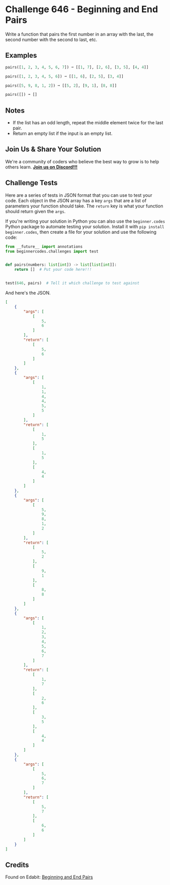 # Challenge 646 - Beginning and End Pairs

Write a function that pairs the first number in an array with the last, the second number with the second to last, etc.

## Examples
```python
pairs([1, 2, 3, 4, 5, 6, 7]) ➞ [[1, 7], [2, 6], [3, 5], [4, 4]]

pairs([1, 2, 3, 4, 5, 6]) ➞ [[1, 6], [2, 5], [3, 4]]

pairs([5, 9, 8, 1, 2]) ➞ [[5, 2], [9, 1], [8, 8]]

pairs([]) ➞ []
```
## Notes

- If the list has an odd length, repeat the middle element twice for the last pair.
- Return an empty list if the input is an empty list.

## Join Us & Share Your Solution

We're a community of coders who believe the best way to grow is to help others learn. **[Join us on Discord!!!](https://discord.gg/sfHykntuGy)**

## Challenge Tests

Here are a series of tests in JSON format that you can use to test your code. Each object in the JSON array has a key `args` that are a list of parameters your function should take. The `return` key is what your function should return given the `args`. 

If you're writing your solution in Python you can also use the `beginner.codes` Python package to automate testing your solution. Install it with `pip install beginner.codes`, then create a file for your solution and use the following code:
```python
from __future__ import annotations
from beginnercodes.challenges import test


def pairs(numbers: list[int]) -> list[list[int]]:
    return []  # Put your code here!!!


test(646, pairs)  # Tell it which challenge to test against
```
And here's the JSON.
```json
[
    {
        "args": [
            [
                5,
                6
            ]
        ],
        "return": [
            [
                5,
                6
            ]
        ]
    },
    {
        "args": [
            [
                1,
                1,
                4,
                4,
                5,
                5
            ]
        ],
        "return": [
            [
                1,
                5
            ],
            [
                1,
                5
            ],
            [
                4,
                4
            ]
        ]
    },
    {
        "args": [
            [
                5,
                9,
                8,
                1,
                2
            ]
        ],
        "return": [
            [
                5,
                2
            ],
            [
                9,
                1
            ],
            [
                8,
                8
            ]
        ]
    },
    {
        "args": [
            [
                1,
                2,
                3,
                4,
                5,
                6,
                7
            ]
        ],
        "return": [
            [
                1,
                7
            ],
            [
                2,
                6
            ],
            [
                3,
                5
            ],
            [
                4,
                4
            ]
        ]
    },
    {
        "args": [
            [
                5,
                6,
                7
            ]
        ],
        "return": [
            [
                5,
                7
            ],
            [
                6,
                6
            ]
        ]
    }
]
```
## Credits

Found on Edabit: [Beginning and End Pairs](https://edabit.com/challenge/HrCuzAKE6skEYgDmf)

